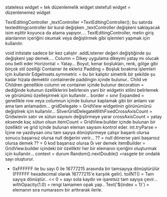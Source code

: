 stateless widget = tek düzenlemelik widget
stetefull widget = düzenlenemez widget

TextEditingController _textController =TextEditingController();
 bu satırda texteditingcontroller bir kural değişken _textController değişkeni saklayacak isim eşittir koyunca da atama yapıyor....
 TextEditingController, metin giriş alanlarının içeriğini okumak veya değiştirmek gibi işlemleri yapmak için kullanılır. 

 void initstate sadece bir kez çalıştır 
 .addListener değeri değiştiğinde şu değişkeni yap demek....
 Column = Dikey uygulama dikeymi yatay mı olucak onu belli eder
 Horizontal = Yatay...
 Boyut, kenar boşlukları, renk, gölge gibi birçok stil özelliği Container ile ekleriz
 Padding = Boşluk bırakma işlemleri için kullanılır
 EdgeInsets.symmetric = bu bir kalıptır simetrik bir şekilde şu kadar hizala demektir containerde paddingin içinde bulunur..
 Child ve Children genellikle column ve container içinde bulunur
 decoration = dediğinde kutunun özelliklerini belirlersin yani bir widgetin stilini belirlemek ve görünümü özelleşirmek için kullanılır...
 border = sınır
 Expanded = genellikle row veya columnun içinde bulunur kaplamak gibi bir anlamı var ama tam anlamadım...
 gridDelegate = GridView widgetinin görünümünü değiştirek için kullanılır...
 SliverGridDelegateWithFixedCrossAxisCount = Gridwievin satır ve sütun sayısını değiştirmeye yarar 
 crossAxisCount = yatay eksende kaç sütun olsun
 itemCount = GridView.builder içinde bulunan bir özelliktir ve grid içinde bulunan eleman sayısını kontrol eder.
 int.tryParse = İçine ne yazdıysan onu tam sayıya dönüştürmeye çalışır başarılı olursa sonucu başarısız olursa null değerini verir...
 ?? = null dönerse yani başarısız olursa demek
 ?? = 0 kod başarısız olursa 0ı ver demek
 itemBuilder = GridView.builder içindeki bir özelliktir her bir elemanın içeriğini oluşturmak için kullanılır...
 context = durum
 Random().nextDouble() =rasgele bir ondalık sayı oluşturur.
 * 0xFFFFFF ile bu sayı 0 ile 16777215 arasında bir tamsayıya dönüştürülür (FFFFFF hexadecimal olarak 16777215'e karşılık gelir).
 toıİNT() = Tam sayıya dönüştür..
 << 0 = sayı sola kaydır ve işaretsiz tam sayıya çevir...
 withOpacity(1.0) = rengi tamamen opak yap..
 Text('${index + 1}') = elemanın sıra numarasını bir arttırarak ilerle.



